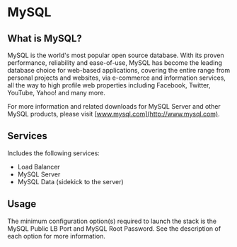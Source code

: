 # MySQL

## What is MySQL?

MySQL is the world's most popular open source database. With its proven performance, reliability and ease-of-use, MySQL has become the leading database choice for web-based applications, covering the entire range from personal projects and websites, via e-commerce and information services, all the way to high profile web properties including Facebook, Twitter, YouTube, Yahoo! and many more.

For more information and related downloads for MySQL Server and other MySQL products, please visit [www.mysql.com](http://www.mysql.com).

## Services

Includes the following services:
- Load Balancer
- MySQL Server
- MySQL Data (sidekick to the server)

## Usage

The minimum configuration option(s) required to launch the stack is the MySQL Public LB Port and MySQL Root Password. See the description of each option for more information.
